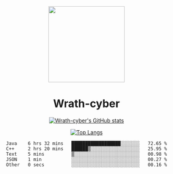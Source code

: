 <div align="center">
  <img src="https://avatars.githubusercontent.com/u/73003857?v=4" width="200px"/>
  <h1>Wrath-cyber</h1>

[![Wrath-cyber's GitHub stats](https://github-readme-stats.vercel.app/api?username=Wrath-cyber&show_icons=true&theme=synthwave)](https://github.com/anuraghazra/github-readme-stats)

[![Top Langs](https://github-readme-stats.vercel.app/api/top-langs/?username=Wrath-cyber&layout=compact&theme=synthwave)](https://github.com/Wrath-cyber/github-readme-stats)
 
<!--START_SECTION:waka-->

```text
Java    6 hrs 32 mins   ██████████████████░░░░░░░   72.65 %
C++     2 hrs 20 mins   ██████▒░░░░░░░░░░░░░░░░░░   25.95 %
Text    5 mins          ▒░░░░░░░░░░░░░░░░░░░░░░░░   00.98 %
JSON    1 min           ░░░░░░░░░░░░░░░░░░░░░░░░░   00.27 %
Other   0 secs          ░░░░░░░░░░░░░░░░░░░░░░░░░   00.16 %
```

<!--END_SECTION:waka-->
